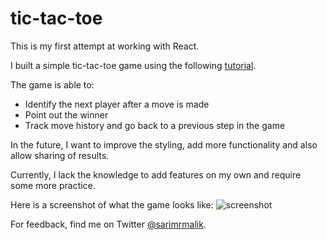 # tic-tac-toe
This is my first attempt at working with React. 

I built a simple tic-tac-toe game using the following [tutorial](https://reactjs.org/tutorial/tutorial.html#taking-turns). 

The game is able to:
- Identify the next player after a move is made 
- Point out the winner 
- Track move history and go back to a previous step in the game 

In the future, I want to improve the styling, add more functionality and also allow sharing of results. 

Currently, I lack the knowledge to add features on my own and require some more practice. 

Here is a screenshot of what the game looks like: 
![screenshot](https://user-images.githubusercontent.com/60831757/118185829-fd766700-b40a-11eb-91f8-dd0ac6e7e2e1.PNG)

For feedback, find me on Twitter [@sarimrmalik](https://twitter.com/sarimrmalik).
